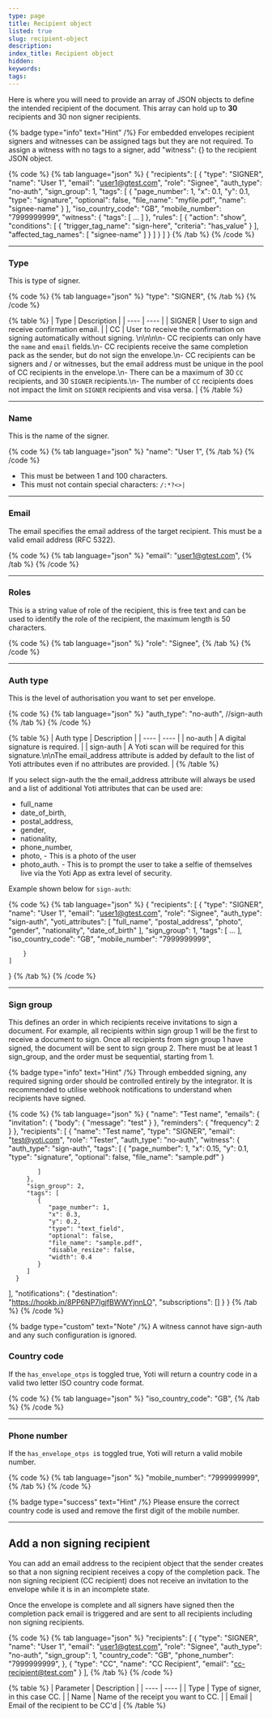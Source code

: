 ```yaml
---
type: page
title: Recipient object
listed: true
slug: recipient-object
description: 
index_title: Recipient object
hidden: 
keywords: 
tags: 
---
```


Here is where you will need to provide an array of JSON objects to define the intended recipient of the document. This array can hold up to **30** recipients and 30 non signer recipients. 

{% badge type="info" text="Hint" /%} For embedded envelopes recipient signers and witnesses can be assigned tags but they are not required. To assign a witness with no tags to a signer, add "witness": {} to the recipient JSON object.

{% code %}
{% tab language="json" %}
{
    "recipients": [
        {
            "type": "SIGNER",
            "name": "User 1",
            "email": "user1@gtest.com",
            "role": "Signee",
            "auth_type": "no-auth",
            "sign_group": 1,
            "tags": [
                {
                    "page_number": 1,
                    "x": 0.1,
                    "y": 0.1,
                    "type": "signature",
                    "optional": false,
                    "file_name": "myfile.pdf",
                    "name": "signee-name"
                }
            ],
            "iso_country_code": "GB",
            "mobile_number": "7999999999",
            "witness": {
                "tags": [
                ...
                ]
            },
            "rules": [
                {
                    "action": "show",
                    "conditions": [
                        {
                            "trigger_tag_name": "sign-here",
                            "criteria": "has_value"
                        }
                    ],
                    "affected_tag_names": [
                        "signee-name"
                    ]
                }
            ]
        }
    ]
}
{% /tab %}
{% /code %}

---

### Type

This is type of signer.

{% code %}
{% tab language="json" %}
"type": "SIGNER",
{% /tab %}
{% /code %}

{% table %}
| Type | Description | 
| ---- | ---- | 
| SIGNER | User to sign and receive confirmation email. | 
| CC | User to receive the confirmation on signing automatically without signing. \n\n\n\n- CC recipients can only have the `name` and `email` fields.\n- CC recipients receive the same completion pack as the sender, but do not sign the envelope.\n- CC recipients can be signers and / or witnesses, but the email address must be unique in the pool of CC recipients in the envelope.\n- There can be a maximum of 30 `CC` recipients, and 30 `SIGNER` recipients.\n- The number of `CC` recipients does not impact the limit on `SIGNER` recipients and visa versa. | 
{% /table %}

---

### Name

This is the name of the signer. 

{% code %}
{% tab language="json" %}
"name": "User 1",
{% /tab %}
{% /code %}

- This must be between 1 and 100 characters.
- This must not contain special characters: `/:*?<>|`

---

### Email

The email specifies the email address of the target recipient. This must be a valid email address (RFC 5322).

{% code %}
{% tab language="json" %}
"email": "user1@gtest.com",
{% /tab %}
{% /code %}

---

### Roles

This is a string value of role of the recipient, this is free text and can be used to identify the role of the recipient, the maximum length is 50 characters.

{% code %}
{% tab language="json" %}
"role": "Signee",
{% /tab %}
{% /code %}

---

### Auth type

This is the level of authorisation you want to set per envelope. 

{% code %}
{% tab language="json" %}
"auth_type": "no-auth", //sign-auth
{% /tab %}
{% /code %}

{% table %}
| Auth type | Description | 
| ---- | ---- | 
| no-auth | A digital signature is required. | 
| sign-auth | A Yoti scan will be required for this signature.\n\nThe email_address attribute is added by default to the list of Yoti attributes even if no attributes are provided. | 
{% /table %}

If you select sign-auth the the email_address attribute will always be used and a list of additional Yoti attributes that can be used are:

- full_name
- date_of_birth,
- postal_address,
- gender,
- nationality,
- phone_number,
- photo, - This is a photo of the user
- photo_auth. - This is to prompt the user to take a selfie of themselves live via the Yoti App as extra level of security.

Example shown below for `sign-auth`:

{% code %}
{% tab language="json" %}
{
    "recipients": [
        {
            "type": "SIGNER",
            "name": "User 1",
            "email": "user1@gtest.com",
            "role": "Signee",
            "auth_type": "sign-auth",
            "yoti_attributes": [
                "full_name",
                "postal_address",
                "photo",
                "gender",
                "nationality",
                "date_of_birth"
         ],
            "sign_group": 1,
            "tags": [
              ...
            ],
            "iso_country_code": "GB",
            "mobile_number": "7999999999",

        }
    ]
}
{% /tab %}
{% /code %}

---

### Sign group

This defines an order in which recipients receive invitations to sign a document. For example, all recipients within sign group 1 will be the first to receive a document to sign. Once all recipients from sign group 1 have signed, the document will be sent to sign group 2. There must be at least 1 sign_group, and the order must be sequential, starting from 1.

{% badge type="info" text="Hint" /%} Through embedded signing, any required signing order should be controlled entirely by the integrator. It is recommended to utilise webhook notifications to understand when recipients have signed.

{% code %}
{% tab language="json" %}
{
   "name": "Test name",
   "emails": {
      "invitation": {
         "body": {
            "message": "test"
         }
      },
      "reminders": {
         "frequency": 2
      }
   },
   "recipients": [
      {
         "name": "Test name",
         "type": "SIGNER",
         "email": "test@yoti.com",
         "role": "Tester",
         "auth_type": "no-auth",
         "witness": {
            "auth_type": "sign-auth",
            "tags": [
               {
                  "page_number": 1,
                  "x": 0.15,
                  "y": 0.1,
                  "type": "signature",
                  "optional": false,
                  "file_name": "sample.pdf"
               }
        
            ]
         },
         "sign_group": 2,
         "tags": [
            {
               "page_number": 1,
               "x": 0.3,
               "y": 0.2,
               "type": "text_field",
               "optional": false,
               "file_name": "sample.pdf",
               "disable_resize": false,
               "width": 0.4
            }
         ]
      }
   ],
   "notifications": {
      "destination": "https://hookb.in/8PP6NP7lgjfBWWYjnnLO",
      "subscriptions": []
   }
}
{% /tab %}
{% /code %}

{% badge type="custom" text="Note" /%} A witness cannot have sign-auth and any such configuration is ignored.

### Country code

If the `has_envelope_otps` is toggled true, Yoti will return a country code in a valid two letter ISO country code format.

{% code %}
{% tab language="json" %}
"iso_country_code": "GB",
{% /tab %}
{% /code %}

---

### Phone number

If the `has_envelope_otps i`s toggled true, Yoti will return a valid mobile number.

{% code %}
{% tab language="json" %}
"mobile_number": "7999999999",
{% /tab %}
{% /code %}

{% badge type="success" text="Hint" /%} Please ensure the correct country code is used and remove the first digit of the mobile number.

---

## Add a non signing recipient

You can add an email address to the recipient object that the sender creates so that a non signing recipient receives a copy of the completion pack. The non signing recipient (CC recipient) does not receive an invitation to the envelope while it is in an incomplete state. 

Once the envelope is complete and all signers have signed then the completion pack email is triggered and are sent to all recipients including non signing recipients.

{% code %}
{% tab language="json" %}
"recipients": [
        {
            "type": "SIGNER",
            "name": "User 1",
            "email": "user1@gtest.com",
            "role": "Signee",
            "auth_type": "no-auth", 
            "sign_group": 1,
            "country_code": "GB",
            "phone_number": "7999999999",
        },
        {
          "type": "CC",
          "name": "CC Recipient",
          "email": "cc-recipient@test.com"
        }
    ],
{% /tab %}
{% /code %}

{% table %}
| Parameter | Description | 
| ---- | ---- | 
| Type | Type of signer, in this case CC. | 
| Name | Name of the receipt you want to CC. | 
| Email | Email of the recipient to be CC'd | 
{% /table %}
